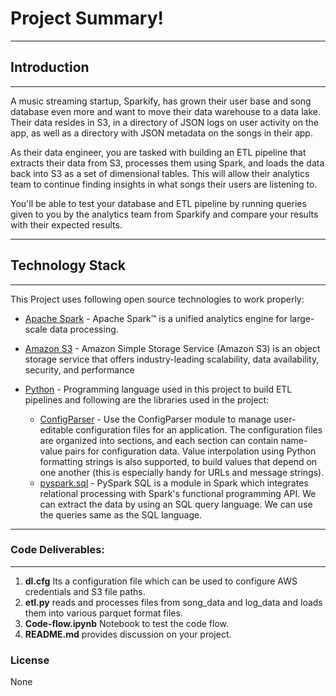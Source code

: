# Project Summary!
***
## Introduction
***

A music streaming startup, Sparkify, has grown their user base and song database even more and want to move their data warehouse to a data lake. Their data resides in S3, in a directory of JSON logs on user activity on the app, as well as a directory with JSON metadata on the songs in their app.

As their data engineer, you are tasked with building an ETL pipeline that extracts their data from S3, processes them using Spark, and loads the data back into S3 as a set of dimensional tables. This will allow their analytics team to continue finding insights in what songs their users are listening to.

You'll be able to test your database and ETL pipeline by running queries given to you by the analytics team from Sparkify and compare your results with their expected results.

***
## Technology Stack
***
This Project uses following open source technologies to work properly:

* [Apache Spark](https://spark.apache.org/) - Apache Spark™ is a unified analytics engine for large-scale data processing.

* [Amazon S3](https://aws.amazon.com/s3/) - Amazon Simple Storage Service (Amazon S3) is an object storage service that offers industry-leading scalability, data availability, security, and performance
* [Python](https://www.python.org/downloads/release/python-360/) - Programming language used in this project to build ETL pipelines and following are the libraries used in the project:
    -  [ConfigParser](https://pymotw.com/2/ConfigParser) - Use the ConfigParser module to manage user-editable configuration files for an application. The configuration files are organized into sections, and each section can contain name-value pairs for configuration data. Value interpolation using Python formatting strings is also supported, to build values that depend on one another (this is especially handy for URLs and message strings).
    -  [pyspark.sql](https://spark.apache.org/docs/latest/api/python/pyspark.sql.html) - PySpark SQL is a module in Spark which integrates relational processing with Spark's functional programming API. We can extract the data by using an SQL query language. We can use the queries same as the SQL language.

***
### Code Deliverables:
***

1. **dl.cfg** Its a configuration file which can be used to configure AWS credentials and S3 file paths.
2. **etl.py** reads and processes files from song_data and log_data and loads them into various parquet format files. 
3. **Code-flow.ipynb** Notebook to test the code flow. 
4. **README.md** provides discussion on your project.


### License

None